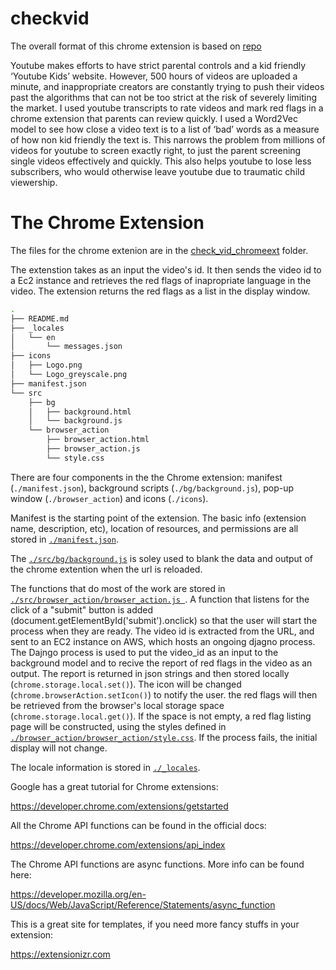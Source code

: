 # checkvid

The overall format of this chrome extension is based on [repo](https://github.com/jiananarthurli/insight_chrome_extension)

Youtube makes efforts to have strict parental controls and a kid friendly ‘Youtube Kids’ website. However, 500 hours of videos are uploaded a minute, and inappropriate creators are constantly trying to push their videos past the algorithms that can not be too strict at the risk of severely limiting the market.   I used youtube transcripts to rate videos and mark red flags in a chrome extension that parents can review quickly. I used a Word2Vec model to see how close a video text is to a list of ‘bad’ words as a measure of how non kid friendly the text is. This narrows the problem from millions of videos for youtube to screen exactly right, to just the parent screening single videos effectively and quickly. This also helps youtube to lose less subscribers, who would otherwise leave youtube due to  traumatic child viewership.


# The Chrome Extension  
The files for the chrome extenion are in the [check_vid_chromeext](./check_vid_chromeext) folder. 

The extenstion takes as an input the video's id. It then sends the video id to a Ec2 instance and retrieves the red flags of inapropriate language in the video. The extension returns the red flags as a list in the display window. 



```bash
.
├── README.md
├── _locales
│   └── en
│       └── messages.json
├── icons
│   ├── Logo.png
│   └── Logo_greyscale.png
├── manifest.json
└── src
    ├── bg
    │   ├── background.html
    │   └── background.js
    └── browser_action
        ├── browser_action.html
        ├── browser_action.js
        └── style.css
```

There are four components in the the Chrome extension: manifest (```./manifest.json```), background scripts (```./bg/background.js```), pop-up window (```./browser_action```) and icons (```./icons```). 

Manifest is the starting point of the extension. The basic info (extension name, description, etc), location of resources, and permissions are all stored in [```./manifest.json```](./manifest.json).

The [```./src/bg/background.js```](./src/bg/background.js) is soley used to blank the data and output of the chrome extention when the url is reloaded.

The functions that do most of the work are stored in [```./src/browser_action/browser_action.js
```](./src/browser_action/browser_action.js). A function that listens for the click of a "submit" button is added (document.getElementById('submit').onclick) so that the user will start the process when they are ready. The video id is extracted from the URL, and sent to an EC2 instance on AWS, which hosts an ongoing djagno process. The Dajngo process is used to put the video_id as an input to the background model and to recive the report of red flags in the video as an output. The report is returned in json strings and then stored locally (```chrome.storage.local.set()```). The icon will be changed (```chrome.browserAction.setIcon()```) to notify the user. the red flags will then be retrieved from the browser's local storage space (```chrome.storage.local.get()```). If the space is not empty, a red flag listing page will be constructed, using the styles defined in [```./browser_action/browser_action/style.css```](./src/browser_action/style.css). If the process fails, the initial display will not change.

The locale information is stored in [```./_locales```](./_locales).


Google has a great tutorial for Chrome extensions:

https://developer.chrome.com/extensions/getstarted

All the Chrome API functions can be found in the official docs:

https://developer.chrome.com/extensions/api_index

The Chrome API functions are async functions. More info can be found here:

https://developer.mozilla.org/en-US/docs/Web/JavaScript/Reference/Statements/async_function

This is a great site for templates, if you need more fancy stuffs in your extension:

https://extensionizr.com 
